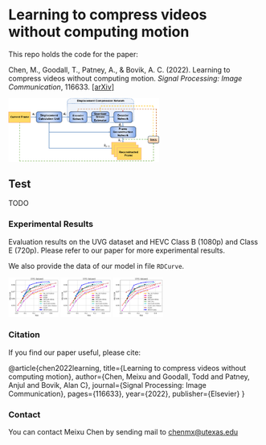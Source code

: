 # Learning to compress videos without computing motion

This repo holds the code for the paper:

Chen, M., Goodall, T., Patney, A., & Bovik, A. C. (2022). Learning to compress videos without computing motion. *Signal Processing: Image Communication*, 116633. [[arXiv]](https://arxiv.org/pdf/2009.14110)



<img src="imgs/Architecture.png" width="300" />

## Test

TODO

### Experimental Results

Evaluation results on the UVG dataset and HEVC Class B (1080p) and Class E (720p). Please refer to our paper for more experimental results.

We also provide the data  of our model in file `RDCurve`.

<p float="left">
  <img src="imgs/UVG.png" width="100" />
  <img src="imgs/UVG.png" width="100" /> 
  <img src="imgs/UVG.png" width="100" />
</p>

### Citation
If you find our paper useful, please cite:

@article{chen2022learning,
  title={Learning to compress videos without computing motion},
  author={Chen, Meixu and Goodall, Todd and Patney, Anjul and Bovik, Alan C},
  journal={Signal Processing: Image Communication},
  pages={116633},
  year={2022},
  publisher={Elsevier}
}

### Contact
You can contact Meixu Chen by sending mail to chenmx@utexas.edu
